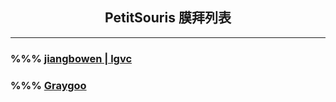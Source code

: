 ## <center>PetitSouris 膜拜列表</center>

---

### %%% [jiangbowen | lgvc](https://www.luogu.com.cn/user/366807)

### %%% [Graygoo](https://www.luogu.com.cn/user/535714)